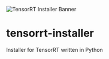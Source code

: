 ![TensorRT Installer Banner](https://github.com/xxreflextheone/tensorrt-installer/assets/100484118/fa59a095-e736-4a1e-a1fc-16d8527a44b8)

# tensorrt-installer
Installer for TensorRT written in Python
